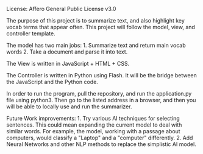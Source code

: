 License: Affero General Public License v3.0

The purpose of this project is to summarize text, and also highlight key vocab terms that appear often. This project will follow the model, view, and controller template. 

The model has two main jobs:
	1. Summarize text and return main vocab words
	2. Take a document and parse it into text.

The View is written in JavaScript + HTML + CSS. 

The Controller is written in Python using Flash. It will be the bridge between the JavaScript and the Python code.

In order to run the program, pull the repository, and run the application.py file using python3. Then go to the listed address in a browser, and then you will be able to locally use and run the summarizer.


Future Work improvements:
	1. Try various AI techniques for selecting sentences. This could mean expanding the current model to deal with similar words. For example, the model, working with a passage about computers, would classify a "Laptop" and a "computer" differently.
	2. Add Neural Networks and other NLP methods to replace the simplistic AI model.

